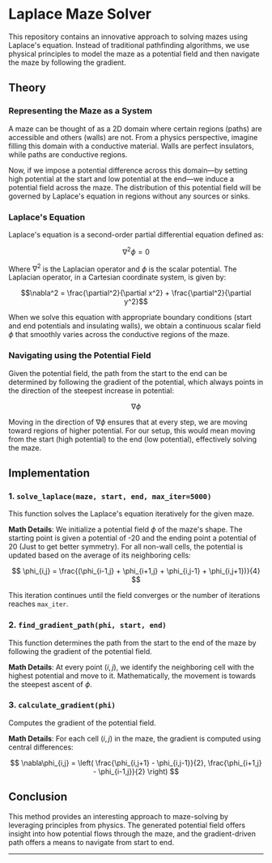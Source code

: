 # Laplace Maze Solver

This repository contains an innovative approach to solving mazes using Laplace's equation. Instead of traditional pathfinding algorithms, we use physical principles to model the maze as a potential field and then navigate the maze by following the gradient.

## Theory

### Representing the Maze as a System

A maze can be thought of as a 2D domain where certain regions (paths) are accessible and others (walls) are not. From a physics perspective, imagine filling this domain with a conductive material. Walls are perfect insulators, while paths are conductive regions.

Now, if we impose a potential difference across this domain—by setting high potential at the start and low potential at the end—we induce a potential field across the maze. The distribution of this potential field will be governed by Laplace's equation in regions without any sources or sinks.

### Laplace's Equation

Laplace's equation is a second-order partial differential equation defined as:

$$\nabla^2 \phi = 0$$

Where $\nabla^2$ is the Laplacian operator and $\phi$ is the scalar potential. The Laplacian operator, in a Cartesian coordinate system, is given by:

$$\nabla^2 = \frac{\partial^2}{\partial x^2} + \frac{\partial^2}{\partial y^2}$$

When we solve this equation with appropriate boundary conditions (start and end potentials and insulating walls), we obtain a continuous scalar field $\phi$ that smoothly varies across the conductive regions of the maze.

### Navigating using the Potential Field

Given the potential field, the path from the start to the end can be determined by following the gradient of the potential, which always points in the direction of the steepest increase in potential:

$$\nabla \phi$$

Moving in the direction of $\nabla \phi$ ensures that at every step, we are moving toward regions of higher potential. For our setup, this would mean moving from the start (high potential) to the end (low potential), effectively solving the maze.

## Implementation

### 1. `solve_laplace(maze, start, end, max_iter=5000)`

This function solves the Laplace's equation iteratively for the given maze.

**Math Details**:
We initialize a potential field $\phi$ of the maze's shape. The starting point is given a potential of -20 and the ending point a potential of 20 (Just to get better symmetry). For all non-wall cells, the potential is updated based on the average of its neighboring cells:

$$ \phi_{i,j} = \frac{(\phi_{i-1,j} + \phi_{i+1,j} + \phi_{i,j-1} + \phi_{i,j+1})}{4} $$

This iteration continues until the field converges or the number of iterations reaches `max_iter`.

### 2. `find_gradient_path(phi, start, end)`

This function determines the path from the start to the end of the maze by following the gradient of the potential field.

**Math Details**:
At every point $(i, j)$, we identify the neighboring cell with the highest potential and move to it. Mathematically, the movement is towards the steepest ascent of $\phi$.

### 3. `calculate_gradient(phi)`

Computes the gradient of the potential field.

**Math Details**:
For each cell $(i, j)$ in the maze, the gradient is computed using central differences:

$$ \nabla\phi_{i,j} = \left( \frac{\phi_{i,j+1} - \phi_{i,j-1}}{2}, \frac{\phi_{i+1,j} - \phi_{i-1,j}}{2} \right) $$

## Conclusion

This method provides an interesting approach to maze-solving by leveraging principles from physics. The generated potential field offers insight into how potential flows through the maze, and the gradient-driven path offers a means to navigate from start to end.

---
